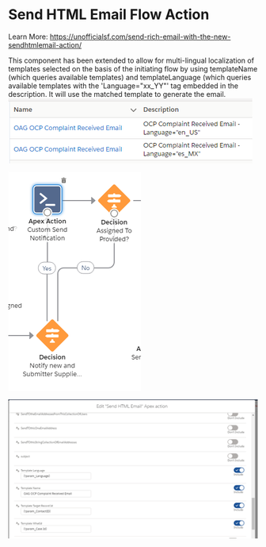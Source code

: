 # Send HTML Email Flow Action

Learn More: https://unofficialsf.com/send-rich-email-with-the-new-sendhtmlemail-action/

This component has been extended to allow for multi-lingual localization of templates selected on the basis of the initiating flow by using templateName (which queries available templates) and templateLanguage (which queries available templates with the 'Language="xx_YY"' tag embedded in the description.  It will use the matched template to generate the email.
![Localized Templates](Documentation/ExampleLocalizedTemplates.PNG)

![Flow](Documentation/Flow.PNG)

![Action Configuration](Documentation/ComponentConfiguration.PNG)
